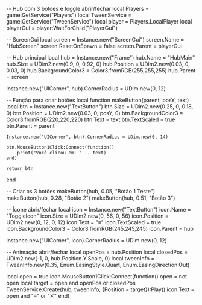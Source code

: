 -- Hub com 3 botões e toggle abrir/fechar
local Players = game:GetService("Players")
local TweenService = game:GetService("TweenService")
local player = Players.LocalPlayer
local playerGui = player:WaitForChild("PlayerGui")

-- ScreenGui
local screen = Instance.new("ScreenGui")
screen.Name = "HubScreen"
screen.ResetOnSpawn = false
screen.Parent = playerGui

-- Hub principal
local hub = Instance.new("Frame")
hub.Name = "HubMain"
hub.Size = UDim2.new(0.9, 0, 0.92, 0)
hub.Position = UDim2.new(0.03, 0, 0.03, 0)
hub.BackgroundColor3 = Color3.fromRGB(255,255,255)
hub.Parent = screen

Instance.new("UICorner", hub).CornerRadius = UDim.new(0, 12)

-- Função para criar botões
local function makeButton(parent, posY, text)
	local btn = Instance.new("TextButton")
	btn.Size = UDim2.new(0.25, 0, 0.18, 0)
	btn.Position = UDim2.new(0.03, 0, posY, 0)
	btn.BackgroundColor3 = Color3.fromRGB(220,220,220)
	btn.Text = text
	btn.TextScaled = true
	btn.Parent = parent

	Instance.new("UICorner", btn).CornerRadius = UDim.new(0, 14)

	btn.MouseButton1Click:Connect(function()
		print("Você clicou em: " .. text)
	end)

	return btn
end

-- Criar os 3 botões
makeButton(hub, 0.05, "Botão 1 Teste")
makeButton(hub, 0.28, "Botão 2")
makeButton(hub, 0.51, "Botão 3")

-- Ícone abrir/fechar
local icon = Instance.new("TextButton")
icon.Name = "ToggleIcon"
icon.Size = UDim2.new(0, 56, 0, 56)
icon.Position = UDim2.new(0, 12, 0, 12)
icon.Text = "≡"
icon.TextScaled = true
icon.BackgroundColor3 = Color3.fromRGB(245,245,245)
icon.Parent = hub

Instance.new("UICorner", icon).CornerRadius = UDim.new(0, 12)

-- Animação abrir/fechar
local openPos = hub.Position
local closedPos = UDim2.new(-1, 0, hub.Position.Y.Scale, 0)
local tweenInfo = TweenInfo.new(0.35, Enum.EasingStyle.Quart, Enum.EasingDirection.Out)

local open = true
icon.MouseButton1Click:Connect(function()
	open = not open
	local target = open and openPos or closedPos
	TweenService:Create(hub, tweenInfo, {Position = target}):Play()
	icon.Text = open and "≡" or "✕"
end)

